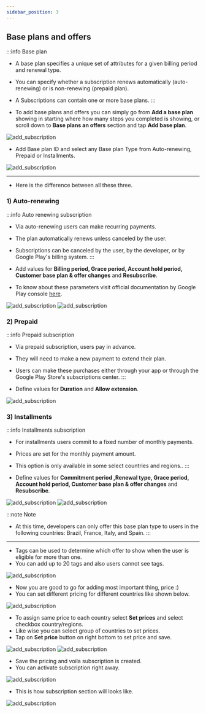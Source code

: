 ```yaml
---
sidebar_position: 3
---
```


## Base plans and offers

:::info Base plan
- A base plan specifies a unique set of attributes for a given billing period and renewal type.
- You can specify whether a subscription renews automatically (auto-renewing) or is non-renewing (prepaid plan).
- A Subscriptions can contain one or more base plans.
:::

- To add base plans and offers you can simply go from **Add a base plan** showing in starting where how many steps you completed is showing, or scroll down to **Base plans an offers** section and tap **Add base plan**.

![add_subscription](/img/add-subscription/add_subscription_8.png)

- Add Base plan ID and select any Base plan Type from Auto-renewing, Prepaid or Installments.

![add_subscription](/img/add-subscription/add_subscription_9.png)

---
- Here is the difference between all these three.

### 1) Auto-renewing

:::info Auto renewing subscription
- Via auto-renewing users can make recurring payments. 
- The plan automatically renews unless canceled by the user.
- Subscriptions can be canceled by the user, by the developer, or by Google Play's billing system.
:::

- Add values for **Billing period, Grace period, Account hold period, Customer base plan & offer changes** and **Resubscribe**.
- To know about these parameters visit official documentation by Google Play console [here](https://support.google.com/googleplay/android-developer/answer/12154973#base_plan_attributes).

![add_subscription](/img/add-subscription/add_subscription_10.png)
![add_subscription](/img/add-subscription/add_subscription_11.png)

### 2) Prepaid

:::info Prepaid subscription
- Via prepaid subscription, users pay in advance. 
- They will need to make a new payment to extend their plan.
- Users can make these purchases either through your app or through the Google Play Store's subscriptions center.
:::

- Define values for **Duration** and **Allow extension**.

![add_subscription](/img/add-subscription/add_subscription_12.png)

### 3) Installments

:::info Installments subscription
- For installments users commit to a fixed number of monthly payments.
- Prices are set for the monthly payment amount. 
- This option is only available in some select countries and regions..
:::

- Define values for **Commitment period ,Renewal type, Grace period, Account hold period, Customer base plan & offer changes** and **Resubscribe**.

![add_subscription](/img/add-subscription/add_subscription_13.png)
![add_subscription](/img/add-subscription/add_subscription_14.png)

:::note Note
- At this time, developers can only offer this base plan type to users in the following countries: Brazil, France, Italy, and Spain.
:::

---

- Tags can be used to determine which offer to show when the user is eligible for more than one.
- You can add up to 20 tags and also users cannot see tags.

![add_subscription](/img/add-subscription/add_subscription_15.png)

- Now you are good to go for adding most important thing, price :) 
- You can set different pricing for different countries like shown below.

![add_subscription](/img/add-subscription/add_subscription_16.png)

- To assign same price to each country select **Set prices** and select checkbox country/regions.
- Like wise you can select group of countries to set prices.
- Tap on **Set price** button on right bottom to set price and save.

![add_subscription](/img/add-subscription/add_subscription_17.png)
![add_subscription](/img/add-subscription/add_subscription_18.png)

- Save the pricing and voila subscription is created.
- You can activate subscription right away.

![add_subscription](/img/add-subscription/add_subscription_19.png)

- This is how subscription section will looks like.

![add_subscription](/img/add-subscription/add_subscription_20.png)
